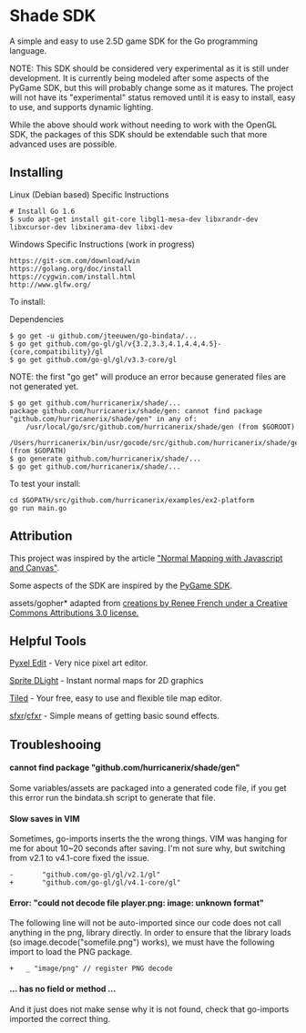 Shade SDK
=========

A simple and easy to use 2.5D game SDK for the Go programming language.

NOTE: This SDK should be considered very experimental as it is still under development.  It is currently being modeled after some aspects of the PyGame SDK, but this will probably change some as it matures.  The project will not have its "experimental" status removed until it is easy to install, easy to use, and supports dynamic lighting.

While the above should work without needing to work with the OpenGL SDK, the packages of this SDK should be extendable such that more advanced uses are possible.

Installing
----------

Linux (Debian based) Specific Instructions
```
# Install Go 1.6
$ sudo apt-get install git-core libgl1-mesa-dev libxrandr-dev libxcursor-dev libxinerama-dev libxi-dev
```

Windows Specific Instructions (work in progress)
```
https://git-scm.com/download/win
https://golang.org/doc/install
https://cygwin.com/install.html
http://www.glfw.org/
```

To install:

Dependencies

```
$ go get -u github.com/jteeuwen/go-bindata/...
$ go get github.com/go-gl/gl/v{3.2,3.3,4.1,4.4,4.5}-{core,compatibility}/gl
$ go get github.com/go-gl/gl/v3.3-core/gl
```

NOTE: the first "go get" will produce an error because generated files are not generated yet.

```
$ go get github.com/hurricanerix/shade/...
package github.com/hurricanerix/shade/gen: cannot find package "github.com/hurricanerix/shade/gen" in any of:
	/usr/local/go/src/github.com/hurricanerix/shade/gen (from $GOROOT)
	/Users/hurricanerix/bin/usr/gocode/src/github.com/hurricanerix/shade/gen (from $GOPATH)
$ go generate github.com/hurricanerix/shade/...
$ go get github.com/hurricanerix/shade/...
```

To test your install:

```
cd $GOPATH/src/github.com/hurricanerix/examples/ex2-platform
go run main.go
```

Attribution
-----------

This project was inspired by the article ["Normal Mapping with Javascript and Canvas"](https://29a.ch/2010/3/24/normal-mapping-with-javascript-and-canvas-tag).

Some aspects of the SDK are inspired by the [PyGame SDK](http://www.pygame.org/).

assets/gopher* adapted from [creations by Renee French under a Creative Commons Attributions 3.0 license.](https://golang.org/doc/gopher/)

Helpful Tools
-------------

[Pyxel Edit](http://pyxeledit.com/) - Very nice pixel art editor.

[Sprite DLight](https://www.kickstarter.com/projects/2dee/sprite-dlight-instant-normal-maps-for-2d-graphics) - Instant normal maps for 2D graphics

[Tiled](http://www.mapeditor.org/) - Your free, easy to use and flexible tile map editor.

[sfxr](http://www.drpetter.se/project_sfxr.html)/[cfxr](http://thirdcog.eu/apps/cfxr) - Simple means of getting basic sound effects.


Troubleshooing
--------------

#### cannot find package "github.com/hurricanerix/shade/gen"

Some variables/assets are packaged into a generated code file, if you get this error run the bindata.sh script to generate that file.

#### Slow saves in VIM

Sometimes, go-imports inserts the the wrong things.  VIM was hanging for me for about 10~20 seconds after saving.  I'm not sure why, but switching from v2.1 to v4.1-core fixed the issue.

```
-       "github.com/go-gl/gl/v2.1/gl"
+       "github.com/go-gl/gl/v4.1-core/gl"
```

#### Error: "could not decode file player.png: image: unknown format"

The following line will not be auto-imported since our code does not call anything in the png, library directly.  In order to ensure that the library loads (so image.decode("somefile.png") works), we must have the following import to load the PNG package.

```
+	_ "image/png" // register PNG decode
```

#### ... has no field or method ...

And it just does not make sense why it is not found, check that go-imports imported the correct thing.
